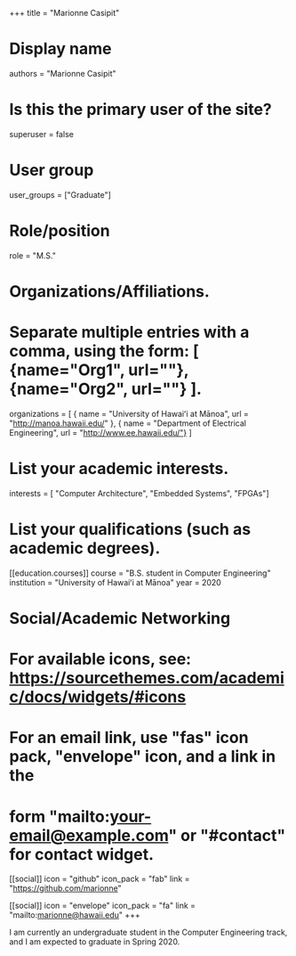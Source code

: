 +++
title = "Marionne Casipit"

# Display name

authors = "Marionne Casipit"

# Is this the primary user of the site?

superuser = false

# User group

user_groups = ["Graduate"]

# Role/position

role = "M.S."

# Organizations/Affiliations.

# Separate multiple entries with a comma, using the form: [ {name="Org1", url=""}, {name="Org2", url=""} ].

organizations = [ { name = "University of Hawaiʻi at Mānoa", url = "http://manoa.hawaii.edu/" }, { name = "Department of Electrical Engineering", url = "http://www.ee.hawaii.edu/"} ]

# List your academic interests.

interests = [ "Computer Architecture", "Embedded Systems", "FPGAs"]

# List your qualifications (such as academic degrees).

[[education.courses]]
  course = "B.S. student in Computer Engineering"
  institution = "University of Hawaiʻi at Mānoa" 
  year = 2020

# Social/Academic Networking

# For available icons, see: https://sourcethemes.com/academic/docs/widgets/#icons

# For an email link, use "fas" icon pack, "envelope" icon, and a link in the

# form "mailto:your-email@example.com" or "#contact" for contact widget.

  
[[social]] 
  icon = "github"
  icon_pack = "fab"
  link = "https://github.com/marionne"

[[social]] 
  icon = "envelope"
  icon_pack = "fa" 
  link = "mailto:marionne@hawaii.edu"
+++

I am currently an undergraduate student in the Computer Engineering track, and I am expected to graduate in Spring 2020.

<!--stackedit_data:
eyJoaXN0b3J5IjpbLTEyOTY2Nzg4MzBdfQ==
-->
